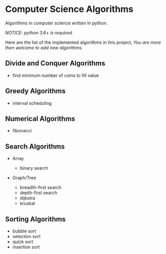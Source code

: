 # Computer Science Algorithms

Algorithms in computer science written in python.

*NOTICE: python 3.6+ is required.*

Here are the list of the implemented algorithms in this project,
*You are more then welcome to add new algorithms.*


Divide and Conquer Algorithms
-

- find minimum number of coins to fill value

Greedy Algorithms
-

- interval scheduling

Numerical Algorithms
-

- fibonacci

Search Algorithms
-

- Array
    - binary search

- Graph/Tree
    - breadth-first search
    - depth-first search
    - dijkstra
    - kruskal 

Sorting Algorithms
-

- bubble sort
- selection sort
- quick sort
- insertion sort

